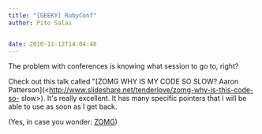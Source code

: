 ```yaml
---
title: "[GEEKY] RubyConf"
author: Pito Salas


date: 2010-11-12T14:04:48
---
```




The problem with conferences is knowing what session to go to, right?

Check out this talk called "[ZOMG WHY IS MY CODE SO SLOW? Aaron
Patterson](<http://www.slideshare.net/tenderlove/zomg-why-is-this-code-so-
slow>). It's really excellent. It has many specific pointers that I will be
able to use as soon as I get back.

(Yes, in case you wonder:
[ZOMG](<http://www.urbandictionary.com/define.php?term=zomg>))


